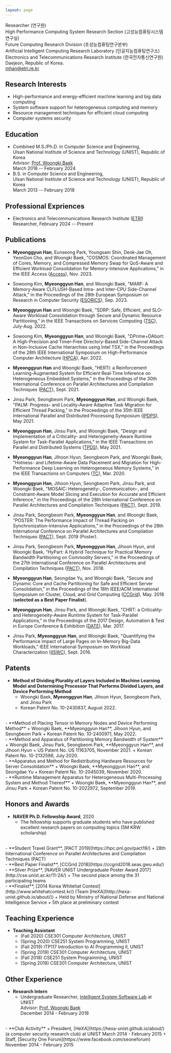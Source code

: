 ```yaml
---
layout: page
---
```


Researcher (연구원)  
High Performance Computing System Research Section (고성능컴퓨팅시스템연구실)  
Future Computing Research Division (초성능컴퓨팅연구본부)  
Artificial Intelligent Computing Research Laboratory (인공지능컴퓨팅연구소)  
Electronics and Telecommunications Research Institute (한국전자통신연구원)  
Daejeon, Republic of Korea.  
<i class="fa fa-envelope"></i><a href="mailto:mhan@etri.re.kr"> mhan@etri.re.kr</a>  
  
## Research Interests
  - High-performance and energy-efficient machine learning and big data computing  
  - System software support for heterogeneous computing and memory
  - Resource management techniques for efficient cloud computing  
  - Computer systems security  
  
## Education  
  - Combined M.S./Ph.D. in Computer Science and Engineering,  
    Ulsan National Institute of Science and Technology (UNIST), Republic of Korea  
    Advisor: [Prof. Woongki Baek](https://sites.google.com/site/woongkibaek/)  
    March 2018 -- February 2024 
  - B.S. in Computer Science and Engineering,  
    Ulsan National Institute of Science and Technology (UNIST), Republic of Korea    
    March 2013 -- February 2018   
  
## Professional Expriences
  - Electronics and Telecommunications Research Institute ([ETRI](https://www.etri.re.kr/eng/main/main.etri))  
    Researcher, February 2024 -- Present  
  
## Publications  
  - **Myeonggyun Han**, Eunseong Park, Youngsam Shin, Deok-Jae Oh, YeonGon Cho, and Woongki Baek, "COSMOS: Coordinated Management of Cores, Memory, and Compressed Memory Swap for QoS-Aware and Efficient Workload Consolidation for Memory-Intensive Applications," in the IEEE Access ([Access](https://ieeeaccess.ieee.org/)), Nov. 2023.  
    
  - Sowoong Kim, **Myeonggyun Han**, and Woongki Baek, "MARF: A Memory-Aware CLFLUSH-Based Intra- and Inter-CPU Side-Channel Attack," in the Proceedings of the 28th European Symposium on Research in Computer Security ([ESORICS](https://esorics2023.org/)), Sep. 2023.  
    
  - **Myeonggyun Han** and Woongki Baek, "SDRP: Safe, Efficient, and SLO-Aware Workload Consolidation through Secure and Dynamic Resource Partitioning," in the IEEE Transactions on Services Computing ([TSC](https://www.computer.org/csdl/journal/sc)), July-Aug. 2022.  
    
  - Sowoong Kim, **Myeonggyun Han**, and Woongki Baek, "DPrime+DAbort: A High-Precision and Timer-Free Directory-Based Side-Channel Attack in Non-Inclusive Cache Hierarchies using Intel TSX," in the Proceedings of the 28th IEEE International Symposium on High-Performance Computer Architecture ([HPCA](https://hpca-conf.org/2022/)), Apr. 2022.  
 
  - **Myeonggyun Han** and Woongki Baek, "HERTI: a Reinforcement Learning-Augmented System for Efficient Real-Time Inference on Heterogeneous Embedded Systems," in the Proceedings of the 30th International Conference on Parallel Architectures and Compilation Techniques ([PACT](http://pact21.snu.ac.kr/)), Sept. 2021.  
 
  - Jinsu Park, Seongbeom Park, **Myeonggyun Han**, and Woongki Baek, "PALM: Progress- and Locality-Aware Adaptive Task Migration for Efficient Thread Packing," in the Proceedings of the 35th IEEE International Parallel and Distributed Processing Symposium ([IPDPS](https://www.ipdps.org/)), May 2021.  
 
  - **Myeonggyun Han**, Jinsu Park, and Woongki Baek, "Design and Implementation of a Criticality- and Heterogeneity-Aware Runtime System for Task-Parallel Applications," in the IEEE Transactions on Parallel and Distributed Systems ([TPDS](https://www.computer.org/csdl/journal/td)), May 2021.  
  
  - **Myeonggyun Han**, Jihoon Hyun, Seongbeom Park, and Woongki Baek, "Hotness- and Lifetime-Aware Data Placement and Migration for High-Performance Deep Learning on Heterogeneous Memory Systems," in the IEEE Transactions on Computers ([TC](https://www.computer.org/csdl/journal/tc)), Mar. 2020.  
    
  - **Myeonggyun Han**, Jihoon Hyun, Seongbeom Park, Jinsu Park, and Woongki Baek, "MOSAIC: Heterogeneity-, Communication-, and Constraint-Aware Model Slicing and Execution for Accurate and Efficient Inference," in the Proceedings of the 28th International Conference on Parallel Architectures and Compilation Techniques ([PACT](https://hpc.pnl.gov/pact19/)), Sept. 2019.  
    
  - Jinsu Park, Seongbeom Park, **Myeonggyun Han**, and Woongki Baek, "POSTER: The Performance Impact of Thread Packing on Synchronization-Intensive Applications," in the Proceedings of the 28th International Conference on Parallel Architectures and Compilation Techniques ([PACT](https://hpc.pnl.gov/pact19/)), Sept. 2019 (Poster).  
    
  - Jinsu Park, Seongbeom Park, **Myeonggyun Han**, Jihoon Hyun, and Woongki Baek, "HyPart: A Hybrid Technique for Practical Memory Bandwidth Partitioning on Commodity Servers," in the Proceedings of the 27th International Conference on Parallel Architectures and Compilation Techniques ([PACT](https://www.cs.ucy.ac.cy/conferences/pact2018/index.php)), Nov. 2018.  
    
  - **Myeonggyun Han**, Seongdae Yu, and Woongki Baek, "Secure and Dynamic Core and Cache Partitioning for Safe and Efficient Server Consolidation," in the Proceedings of the 18th IEEE/ACM International Symposium on Cluster, Cloud, and Grid Computing ([CCGrid](https://ccgrid2018.seas.gwu.edu/)), May. 2018 (**selected as a Best Paper Finalist**).
  
  - **Myeonggyun Han**, Jinsu Park, and Woongki Baek, "CHRT: a Criticality- and Heterogeneity-Aware Runtime System for Task-Parallel Applications," in the Proceedings of the 2017 Design, Automation & Test in Europe Conference & Exhibition ([DATE](https://www.date-conference.com/date17/)), Mar. 2017.
  
  - Jinsu Park, **Myeonggyun Han**, and Woongki Baek, "Quantifying the Performance Impact of Large Pages on In-Memory Big-Data Workloads," IEEE International Symposium on Workload Characterization ([IISWC](http://www.iiswc.org/iiswc2016/)), Sept. 2016.
  
## Patents  
  - **Method of Dividing Plurality of Layers Included in Machine Learning Model and Determining Processor That Performs Divided Layers, and Device Performing Method**  
    + Woongki Baek, **Myeonggyun Han**, Jihoon Hyun, Seongbeom Park, and Jinsu Park   
    + Korean Patent No. 10-2430837, August 2022.  
<br>  
  - **Method of Placing Tensor in Memory Nodes and Device Performing Method**  
    + Woongki Baek, **Myeonggyun Han**, Jihoon Hyun, and Seongbeom Park   
    + Korean Patent No. 10-2400971, May 2022.  
<br>  
  - **Method and Apparatus of Partitioning Memory Bandwidth of System**  
    + Woongki Baek, Jinsu Park, Seongbeom Park, **Myeonggyun Han**, and Jihoon Hyun  
    + US Patent No. US 11163705, November 2021.  
    + Korean Patent No. 10-2132598, July 2020.  
<br>  
  - **Apparatus and Method for Redistributing Hardware Resources for Server Consolidation**  
    + Woongki Baek, **Myeonggyun Han**, and Seongdae Yu  
    + Korean Patent No. 10-2045039, November 2020.  
<br>  
  - **Runtime Management Apparatus for Heterogeneous Multi-Processing System and Method Thereof**  
    + Woongki Baek, **Myeonggyun Han**, and Jinsu Park  
    + Korean Patent No. 10-2022972, September 2019.  
  
## Honors and Awards  
  - **NAVER Ph.D. Fellowship Award**, 2020    
    + The fellowship supports graduate students who have published excellent research papers on computing topics (5M KRW scholarship)  
<br>  
  - **Student Travel Grant**, [PACT 2019](https://hpc.pnl.gov/pact19/)   
    + 28th International Conference on Parallel Architectures and Compilation Techniques (PACT)  
<br>  
  - **Best Paper Finalist**, [CCGrid 2018](https://ccgrid2018.seas.gwu.edu/)  
<br>
  - **Silver Prize**, [NAVER UNIST Undergraduate Poster Award 2017](http://cse.unist.ac.kr/11-24/)   
    + The second place among the 31 participating teams  
<br>  
  - **Finalist**, [2014 Korea Whitehat Contest](http://www.whitehatcontest.kr/) (Team [HeXA](http://hexa-unist.github.io/about/))  
    + Held by Ministry of National Defense and National Intelligence Service  
    + 5th place at preliminary contest  
  
## Teaching Experience  
  - **Teaching Assistant**  
    + (Fall 2020) CSE301 Computer Architecture, UNIST  
    + (Spring 2020) CSE251 System Programming, UNIST  
    + (Fall 2019) ITP117 Introduction to AI Programming II, UNIST  
    + (Spring 2019) CSE301 Computer Architecture, UNIST  
    + (Fall 2018) CSE251 System Programming, UNIST  
    + (Spring 2018) CSE301 Computer Architecture, UNIST  
  
## Other Experience  
  - **Research Intern**  
    + Undergraduate Researcher, [Intelligent System Software Lab](http://issl.unist.ac.kr) at UNIST  
      Advisor: [Prof. Woongki Baek](https://sites.google.com/site/woongkibaek/)  
      December 2014 - February 2018   
<br>  
  - **Club Activity**  
    + President, [HeXA](https://hexa-unist.github.io/about/) (a computer security research club) at UNIST  
      March 2014 - February 2015  
    + Staff, [Security One Forum](https://www.facebook.com/seoneforum)  
      November 2014 - February 2015  
  
